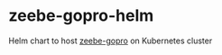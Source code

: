 # zeebe-gopro-helm
Helm chart to host [zeebe-gopro](https://github.com/livspaceeng/zeebe-gopro) on Kubernetes cluster
